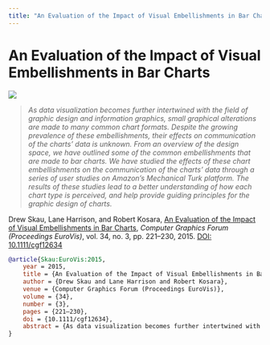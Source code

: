 ```yaml
---
title: "An Evaluation of the Impact of Visual Embellishments in Bar Charts"
---
```


# An Evaluation of the Impact of Visual Embellishments in Bar Charts

<p><img src="https://media.eagereyes.org/wp-content/uploads/2015/05/embellishments-teaser.jpg" /></p>

> _As data visualization becomes further intertwined with the field of graphic design and information graphics, small graphical alterations are made to many common chart formats. Despite the growing prevalence of these embellishments, their effects on communication of the charts’ data is unknown. From an overview of the design space, we have outlined some of the common embellishments that are made to bar charts. We have studied the effects of these chart embellishments on the communication of the charts’ data through a series of user studies on Amazon’s Mechanical Turk platform. The results of these studies lead to a better understanding of how each chart type is perceived, and help provide guiding principles for the graphic design of charts._

Drew Skau, Lane Harrison, and Robert Kosara, <a href="https://media.eagereyes.org/papers/2015/Skau-EuroVis-2015.pdf" target="_blank">An Evaluation of the Impact of Visual Embellishments in Bar Charts</a>, _Computer Graphics Forum (Proceedings EuroVis)_, vol. 34, no. 3, pp. 221–230, 2015. <a href="https://dx.doi.org/10.1111/cgf12634" target="_new">DOI: 10.1111/cgf12634</a>


```bibtex
@article{Skau:EuroVis:2015,
	year = 2015,
	title = {An Evaluation of the Impact of Visual Embellishments in Bar Charts},
	author = {Drew Skau and Lane Harrison and Robert Kosara},
	venue = {Computer Graphics Forum (Proceedings EuroVis)},
	volume = {34},
	number = {3},
	pages = {221–230},
	doi = {10.1111/cgf12634},
	abstract = {As data visualization becomes further intertwined with the field of graphic design and information graphics, small graphical alterations are made to many common chart formats. Despite the growing prevalence of these embellishments, their effects on communication of the charts’ data is unknown. From an overview of the design space, we have outlined some of the common embellishments that are made to bar charts. We have studied the effects of these chart embellishments on the communication of the charts’ data through a series of user studies on Amazon’s Mechanical Turk platform. The results of these studies lead to a better understanding of how each chart type is perceived, and help provide guiding principles for the graphic design of charts.},
}
```

